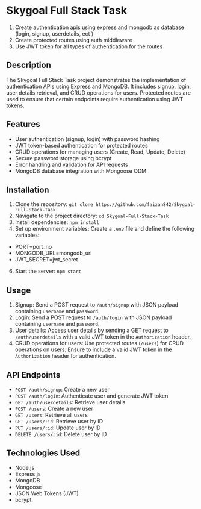 # Skygoal Full Stack Task

1. Create authentication apis using express and mongodb as database (login,  signup, userdetails, ect )
2. Create protected routes using auth middleware
3. Use JWT token for all types of authentication for the routes

## Description

The Skygoal Full Stack Task project demonstrates the implementation of authentication APIs using Express and MongoDB. It includes signup, login, user details retrieval, and CRUD operations for users. Protected routes are used to ensure that certain endpoints require authentication using JWT tokens.

## Features

- User authentication (signup, login) with password hashing
- JWT token-based authentication for protected routes
- CRUD operations for managing users (Create, Read, Update, Delete)
- Secure password storage using bcrypt
- Error handling and validation for API requests
- MongoDB database integration with Mongoose ODM

## Installation

1. Clone the repository: `git clone https://github.com/faizan842/Skygoal-Full-Stack-Task`
2. Navigate to the project directory: `cd Skygoal-Full-Stack-Task`
3. Install dependencies: `npm install`
4. Set up environment variables: Create a `.env` file and define the following variables:

- PORT=port_no
- MONGODB_URL=mongodb_url
- JWT_SECRET=jwt_secret

6. Start the server: `npm start`

## Usage

1. Signup: Send a POST request to `/auth/signup` with JSON payload containing `username` and `password`.
2. Login: Send a POST request to `/auth/login` with JSON payload containing `username` and `password`.
3. User details: Access user details by sending a GET request to `/auth/userdetails` with a valid JWT token in the `Authorization` header.
4. CRUD operations for users: Use protected routes (`/users`) for CRUD operations on users. Ensure to include a valid JWT token in the `Authorization` header for authentication.

## API Endpoints

- `POST /auth/signup`: Create a new user
- `POST /auth/login`: Authenticate user and generate JWT token
- `GET /auth/userdetails`: Retrieve user details
- `POST /users`: Create a new user
- `GET /users`: Retrieve all users
- `GET /users/:id`: Retrieve user by ID
- `PUT /users/:id`: Update user by ID
- `DELETE /users/:id`: Delete user by ID

## Technologies Used

- Node.js
- Express.js
- MongoDB
- Mongoose
- JSON Web Tokens (JWT)
- bcrypt
